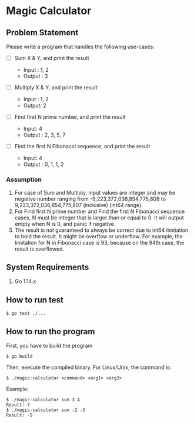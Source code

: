 # Magic Calculator

## Problem Statement

Please write a program that handles the following use-cases:

- [ ] Sum X & Y, and print the result
  - Input : 1, 2
  - Output : 3

- [ ] Multiply X & Y, and print the result
  - Input : 1, 2
  - Output: 2

- [ ] Find first N prime number, and print the result
  - Input: 4
  - Output : 2, 3, 5, 7

- [ ] Find the first N Fibonacci sequence, and print the result
  - Input: 4
  - Output : 0, 1, 1, 2

### Assumption

1. For case of Sum and Multiply, input values are integer and may be negative
   number ranging from -9,223,372,036,854,775,808 to 9,223,372,036,854,775,807
   (inclusive) (int64 range).
2. For Find first N prime number and Find the first N Fibonacci sequence cases,
   N must be integer that is larger than or equal to 0. It will output empty
   when N is 0, and panic if negative.
3. The result is not guaranteed to always be correct due to int64 limitation to
   hold the result. It might be overflow or underflow.
   For example, the limitation for N in Fibonacci case is 93, because on the
   94th case, the result is overflowed.

## System Requirements

1. Go 1.14.x

## How to run test

```shell
$ go test ./...
```

## How to run the program

First, you have to build the program

```shell
$ go build
```

Then, execute the compiled binary. For Linux/Unix, the command is:

```shell
$ ./magic-calculator <command> <arg1> <arg2>
```

Example:

```shell
$ ./magic-calculator sum 3 4
Result: 7
$ ./magic-calculator sum -2 -3
Result: -5
```
